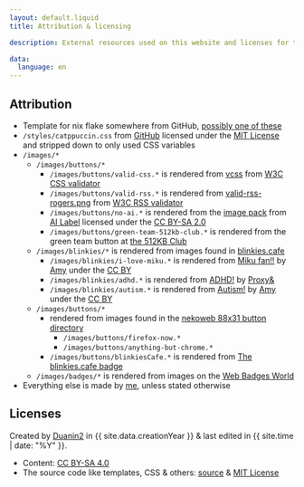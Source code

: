 ```yaml
---
layout: default.liquid
title: Attribution & licensing

description: External resources used on this website and licenses for the content and source code of this website

data:
  language: en
---
```


## Attribution
- Template for nix flake somewhere from GitHub, [possibly one of these](https://github.com/search?q=description+%3D+%22A+basic+flake+with+a+shell%22%3B+++inputs.nixpkgs.url+%3D+%22github%3ANixOS%2Fnixpkgs%2Fnixpkgs-unstable%22%3B+++inputs.flake-utils.url+%3D+%22github%3Anumtide%2Fflake-utils%22%3B&type=code)
- `/styles/catppuccin.css` from [GitHub](https://github.com/catppuccin/palette) licensed under the [MIT License](https://github.com/catppuccin/palette/blob/main/LICENSE) and stripped down to only used CSS variables
- `/images/*`
  - `/images/buttons/*`
    - `/images/buttons/valid-css.*` is rendered from [vcss](https://jigsaw.w3.org/css-validator/images/vcss) from [W3C CSS validator](https://jigsaw.w3.org/css-validator/validator?lang=en&profile=css3svg&uri=https://duanin2.top&usermedium=all&vextwarning=&warning=1)
    - `/images/buttons/valid-rss.*` is rendered from [valid-rss-rogers.png](https://validator.w3.org/feed/images/valid-rss-rogers.png) from [W3C RSS validator](https://validator.w3.org/feed/check.cgi?url=https%3A%2F%2Fduanin2.top/feed.rss)
    - `/images/buttons/no-ai.*` is rendered from the [image pack](https://ai-label.org/image-pack/image-pack.zip) from [AI Label](https://ai-label.org/) licensed under the [CC BY-SA 2.0](https://creativecommons.org/licenses/by-sa/2.0)
    - `/images/buttons/green-team-512kb-club.*` is rendered from the green team button at [the 512KB Club](https://512kb.club/faq)
  - `/images/blinkies/*` is rendered from images found in [blinkies.cafe](https://blinkies.cafe/)
    - `/images/blinkies/i-love-miku.*` is rendered from [Miku fan!!](https://blinkies.cafe/?s=0178-mikuwink2) by [Amy](https://graphics-cafe.tumblr.com/) under the [CC BY](https://creativecommons.org/licenses/by/4.0/)
    - `/images/blinkies/adhd.*` is rendered from [ADHD!](https://blinkies.cafe/?s=0264-adhd) by [Proxy&](https://kotatsu.me/)
    - `/images/blinkies/autism.*` is rendered from [Autism!](https://blinkies.cafe/?s=0113-autism) by [Amy](https://graphics-cafe.tumblr.com/) under the [CC BY](https://creativecommons.org/licenses/by/4.0/)
  - `/images/buttons/*`
    - rendered from images found in the [nekoweb 88x31 button directory](https://88x31.nekoweb.org/)
      - `/images/buttons/firefox-now.*`
      - `/images/buttons/anything-but-chrome.*`
    - `/images/buttons/blinkiesCafe.*` is rendered from [The blinkies.cafe badge](https://blinkies.cafe/b/display/blinkiesCafe-badge.gif)
  - `/images/badges/*` is rendered from images on the [Web Badges World](https://web.badges.world/)
- Everything else is made by [me](https://duanin2.top), unless stated otherwise

## Licenses
Created by [Duanin2](https://duanin2.top) in {{ site.data.creationYear }} & last edited in {{ site.time | date: "%Y" }}.
- Content: [CC BY-SA 4.0](https://creativecommons.org/licenses/by-sa/4.0/?ref=chooser-v1)
- The source code like templates, CSS & others: [source](https://github.com/duanin2/websiteTemp) & [MIT License](https://github.com/duanin2/websiteTemp/blob/main/LICENSE.txt)